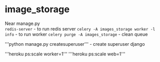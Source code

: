 # image_storage

Near manage.py   
```redis-server``` - to run redis server
```celery -A images_storage worker -l info``` - to run worker
```celery purge -A images_storage``` - clean queue


'''python manage.py createsuperuser''' - create superuser django

'''heroku ps:scale worker=1'''
'''heroku ps:scale web=1'''